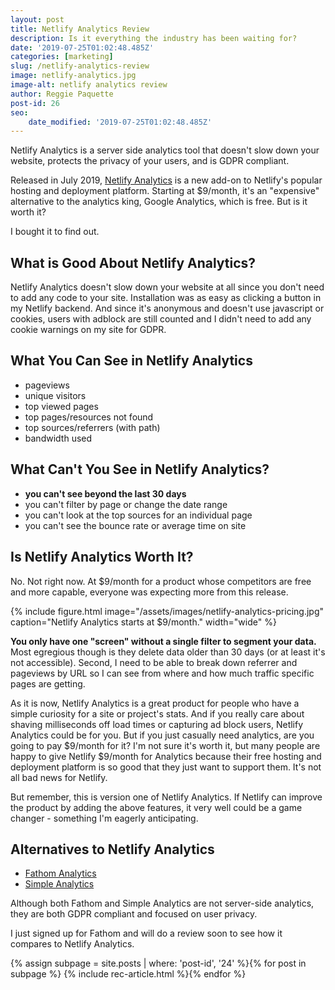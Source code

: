 ```yaml
---
layout: post
title: Netlify Analytics Review
description: Is it everything the industry has been waiting for?
date: '2019-07-25T01:02:48.485Z'
categories: [marketing]
slug: /netlify-analytics-review
image: netlify-analytics.jpg
image-alt: netlify analytics review
author: Reggie Paquette
post-id: 26
seo:
    date_modified: '2019-07-25T01:02:48.485Z'
---
```


Netlify Analytics is a server side analytics tool that doesn't slow down your website, protects the privacy of your users, and is GDPR compliant.

Released in July 2019, [Netlify Analytics](https://www.netlify.com/products/analytics/) is a new add-on to Netlify's popular hosting and deployment platform. Starting at $9/month, it's an "expensive" alternative to the analytics king, Google Analytics, which is free. But is it worth it?

I bought it to find out.

## What is Good About Netlify Analytics?

Netlify Analytics doesn't slow down your website at all since you don't need to add any code to your site. Installation was as easy as clicking a button in my Netlify backend. And since it's anonymous and doesn't use javascript or cookies, users with adblock are still counted and I didn't need to add any cookie warnings on my site for GDPR.

## What You Can See in Netlify Analytics

*   pageviews
*   unique visitors
*   top viewed pages
*   top pages/resources not found
*   top sources/referrers (with path)
*   bandwidth used

## What Can't You See in Netlify Analytics?

*   **you can't see beyond the last 30 days**
*   you can't filter by page or change the date range
*   you can't look at the top sources for an individual page
*   you can't see the bounce rate or average time on site

## Is Netlify Analytics Worth It?

No. Not right now. At $9/month for a product whose competitors are free and more capable, everyone was expecting more from this release.

{% include figure.html image="/assets/images/netlify-analytics-pricing.jpg" caption="Netlify Analytics starts at $9/month." width="wide" %}

**You only have one "screen" without a single filter to segment your data.** Most egregious though is they delete data older than 30 days (or at least it's not accessible). Second, I need to be able to break down referrer and pageviews by URL so I can see from where and how much traffic specific pages are getting.

As it is now, Netlify Analytics is a great product for people who have a simple curiosity for a site or project's stats. And if you really care about shaving milliseconds off load times or capturing ad block users, Netlify Analytics could be for you. But if you just casually need analytics, are you going to pay $9/month for it? I'm not sure it's worth it, but many people are happy to give Netlify $9/month for Analytics because their free hosting and deployment platform is so good that they just want to support them. It's not all bad news for Netlify.

But remember, this is version one of Netlify Analytics. If Netlify can improve the product by adding the above features, it very well could be a game changer - something I'm eagerly anticipating.

## Alternatives to Netlify Analytics

*   [Fathom Analytics](https://usefathom.com/)
*   [Simple Analytics](https://simpleanalytics.com/)

Although both Fathom and Simple Analytics are not server-side analytics, they are both GDPR compliant and focused on user privacy.

I just signed up for Fathom and will do a review soon to see how it compares to Netlify Analytics.

{% assign subpage = site.posts | where: 'post-id', '24' %}{% for post in subpage %} {% include rec-article.html %}{% endfor %}
